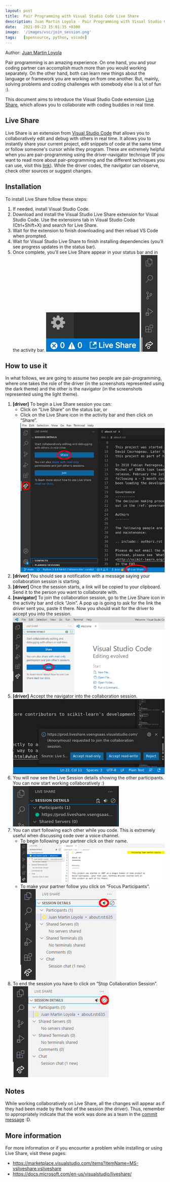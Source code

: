 ```yaml
---
layout: post
title:  Pair Programming with Visual Studio Code Live Share
description: Juan Martin Loyola - Pair Programming with Visual Studio Code Live Share
date:   2021-09-23 15:01:35 +0300
image:  '/images/vsc/join_session.png'
tags:   [opensource, python, vscode]
---
```


Author:  [Juan Martin Loyola](https://jmloyola.github.io/)

Pair programming is an amazing experience. On one hand, you and your coding partner can accomplish much more than you would working separately. On the other hand, both can learn new things about the language or framework you are working on from one another. But, mainly, solving problems and coding challenges with somebody else is a lot of fun :).

This document aims to introduce the Visual Studio Code extension [Live Share](https://visualstudio.microsoft.com/services/live-share/), which allows you to collaborate with coding buddies in real time.

## Live Share
Live Share is an extension from [Visual Studio Code](https://code.visualstudio.com/) that allows you to collaboratively edit and debug with others in real time. It allows you to instantly share your current project, edit snippets of code at the same time or follow someone's cursor while they program.
These are extremely helpful when you are pair-programming using the driver-navigator technique (If you want to read more about pair-programming and the different techniques you can use, visit this [link](https://medium.com/@weblab_tech/pair-programming-guide-a76ca43ff389)). While the driver codes, the navigator can observe, check other sources or suggest changes.

## Installation
To install Live Share follow these steps:
1. If needed, install Visual Studio Code.
2. Download and install the Visual Studio Live Share extension for Visual Studio Code. Use the extensions tab in Visual Studio Code (Ctrl+Shift+X) and search for Live Share.
3. Wait for the extension to finish downloading and then reload VS Code when prompted.
4. Wait for Visual Studio Live Share to finish installing dependencies (you'll see progress updates in the status bar).
5. Once complete, you'll see Live Share appear in your status bar and in the activity bar.
![Live Share Status Bar](/images/vsc/live_share_status_bar.png)
![Live Share Status Bar](/images/vsc/live_share_activity_bar.png)

## How to use it
In what follows, we are going to assume two people are pair-programming, where one takes the role of the driver (in the screenshots represented using the dark theme) and the other is the navigator (in the screenshots represented using the light theme).

1. **[driver]** To begin a Live Share session you can:
	- Click on “Live Share” on the status bar, or
	- Click on the Live Share icon in the activity bar and then click on “Share”. ![Create Session](/images/vsc/create_session.png)
2. **[driver]** You should see a notification with a message saying your collaboration session is starting.
3. **[driver]** Once the session starts, a link will be copied to your clipboard. Send it to the person you want to collaborate with.
4. **[navigator]** To join the collaboration session, go to the Live Share icon in the activity bar and click “Join”. A pop up is going to ask for the link the driver sent you, paste it there. Now you should wait for the driver to accept you into the session. ![Join Session](/images/vsc/join_session.png)
5. **[driver]** Accept the navigator into the collaboration session. ![Accept Session](/images/vsc/accept_session.png)
6. You will now see the Live Session details showing the other participants. You can now start working collaboratively :) ![Working Session](/images/vsc/working_session.png)
7. You can start following each other while you code. This is extremely useful when discussing code over a voice channel.
	- To begin following your partner click on their name. ![Following Partner](/images/vsc/following_you.png)
	- To make your partner follow you click on “Focus Participants”. ![Follow Me](/images/vsc/follow_me.png)
8. To end the session you have to click on “Stop Collaboration Session”. ![End Session](/images/vsc/end_session.png)

## Notes
While working collaboratively on Live Share, all the changes will appear as if they had been made by the host of the session (the driver). Thus, remember to appropriately indicate that the work was done as a team in the [commit message](https://docs.github.com/es/github/committing-changes-to-your-project/creating-and-editing-commits/creating-a-commit-with-multiple-authors) :D.

## More information
For more information or if you encounter a problem while installing or using Live Share, visit these pages:
- https://marketplace.visualstudio.com/items?itemName=MS-vsliveshare.vsliveshare
- https://docs.microsoft.com/en-us/visualstudio/liveshare/
